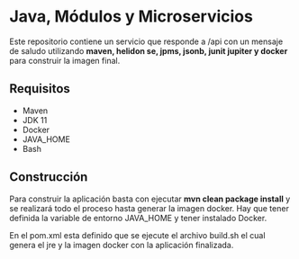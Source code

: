 # Java, Módulos y Microservicios
Este repositorio contiene un servicio que responde a /api con un mensaje de saludo utilizando **maven, helidon se, jpms, jsonb, junit jupiter y docker** para construir la imagen final.

## Requisitos

- Maven
- JDK 11
- Docker
- JAVA_HOME
- Bash

## Construcción
Para construir la aplicación basta con ejecutar **mvn clean package install** y se realizará todo el proceso hasta generar la imagen docker. Hay que tener definida la variable de entorno JAVA_HOME y tener instalado Docker. 

En el pom.xml esta definido que se ejecute el archivo build.sh el cual genera el jre y la imagen docker con la aplicación finalizada.

